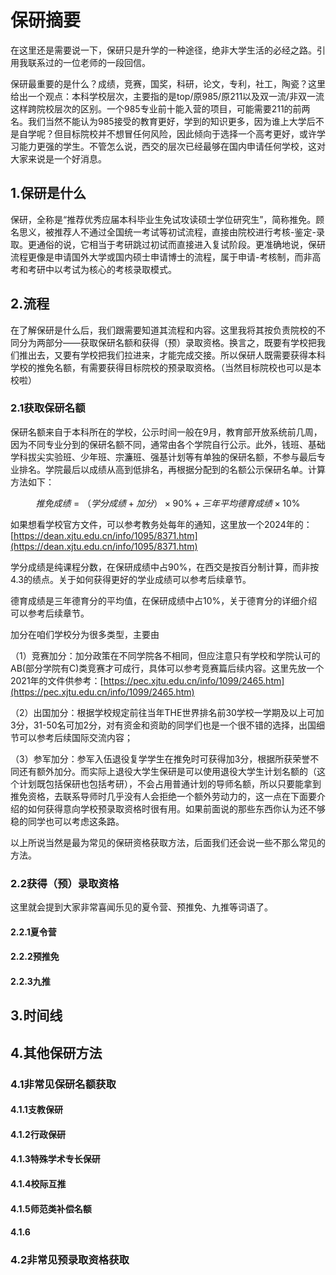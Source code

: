 # 保研摘要

在这里还是需要说一下，保研只是升学的一种途径，绝非大学生活的必经之路。引用我联系过的一位老师的一段回信。



保研最重要的是什么？成绩，竞赛，国奖，科研，论文，专利，社工，陶瓷？这里给出一个观点：本科学校层次，主要指的是top/原985/原211以及双一流/非双一流这样跨院校层次的区别。一个985专业前十能入营的项目，可能需要211的前两名。我们当然不能认为985接受的教育更好，学到的知识更多，因为谁上大学后不是自学呢？但目标院校并不想冒任何风险，因此倾向于选择一个高考更好，或许学习能力更强的学生。不管怎么说，西交的层次已经最够在国内申请任何学校，这对大家来说是一个好消息。

## 1.保研是什么

保研，全称是“推荐优秀应届本科毕业生免试攻读硕士学位研究生”，简称推免。顾名思义，被推荐人不通过全国统一考试等初试流程，直接由院校进行考核-鉴定-录取。更通俗的说，它相当于考研跳过初试而直接进入复试阶段。更准确地说，保研流程更像是申请国外大学或国内硕士申请博士的流程，属于申请-考核制，而非高考和考研中以考试为核心的考核录取模式。

## 2.流程

在了解保研是什么后，我们跟需要知道其流程和内容。这里我将其按负责院校的不同分为两部分——获取保研名额和获得（预）录取资格。换言之，既要有学校把我们推出去，又要有学校把我们拉进来，才能完成交接。所以保研人既需要获得本科学校的推免名额，有需要获得目标院校的预录取资格。（当然目标院校也可以是本校啦）

### 2.1获取保研名额

保研名额来自于本科所在的学校，公示时间一般在9月，教育部开放系统前几周，因为不同专业分到的保研名额不同，通常由各个学院自行公示。此外，钱班、基础学科拔尖实验班、少年班、宗濂班、强基计划等有单独的保研名额，不参与最后专业排名。学院最后以成绩从高到低排名，再根据分配到的名额公示保研名单。计算方法如下：

$$
推免成绩=（学分成绩+加分）\times 90 \% +三年平均德育成绩\times 10 \%
$$

如果想看学校官方文件，可以参考教务处每年的通知，这里放一个2024年的：[https://dean.xjtu.edu.cn/info/1095/8371.htm](https://dean.xjtu.edu.cn/info/1095/8371.htm)

学分成绩是纯课程分数，在保研成绩中占90%，在西交是按百分制计算，而非按4.3的绩点。关于如何获得更好的学业成绩可以参考后续章节。

德育成绩是三年德育分的平均值，在保研成绩中占10%，关于德育分的详细介绍可以参考后续章节。

加分在咱们学校分为很多类型，主要由

（1）竞赛加分：加分政策在不同学院各不相同，但应注意只有学校和学院认可的AB(部分学院有C)类竞赛才可成行，具体可以参考竞赛篇后续内容。这里先放一个2021年的文件供参考：[https://pec.xjtu.edu.cn/info/1099/2465.htm](https://pec.xjtu.edu.cn/info/1099/2465.htm)

（2）出国加分：根据学校规定前往当年THE世界排名前30学校一学期及以上可加3分，31-50名可加2分，对有资金和资助的同学们也是一个很不错的选择，出国细节可以参考后续国际交流内容；

（3）参军加分：参军入伍退役复学学生在推免时可获得加3分，根据所获荣誉不同还有额外加分。而实际上退役大学生保研是可以使用退役大学生计划名额的（这个计划既包括保研也包括考研），不会占用普通计划的导师名额，所以只要能拿到推免资格，去联系导师时几乎没有人会拒绝一个额外劳动力的，这一点在下面要介绍的如何获得意向学校预录取资格时很有用。如果前面说的那些东西你认为还不够稳的同学也可以考虑这条路。

以上所说当然是最为常见的保研资格获取方法，后面我们还会说一些不那么常见的方法。

### 2.2获得（预）录取资格

这里就会提到大家非常喜闻乐见的夏令营、预推免、九推等词语了。

#### 2.2.1夏令营



#### 2.2.2预推免



#### 2.2.3九推



## 3.时间线



## 4.其他保研方法

### 4.1非常见保研名额获取

#### 4.1.1支教保研



#### 4.1.2行政保研



#### 4.1.3特殊学术专长保研



#### 4.1.4校际互推



#### 4.1.5师范类补偿名额



#### 4.1.6





### 4.2非常见预录取资格获取

